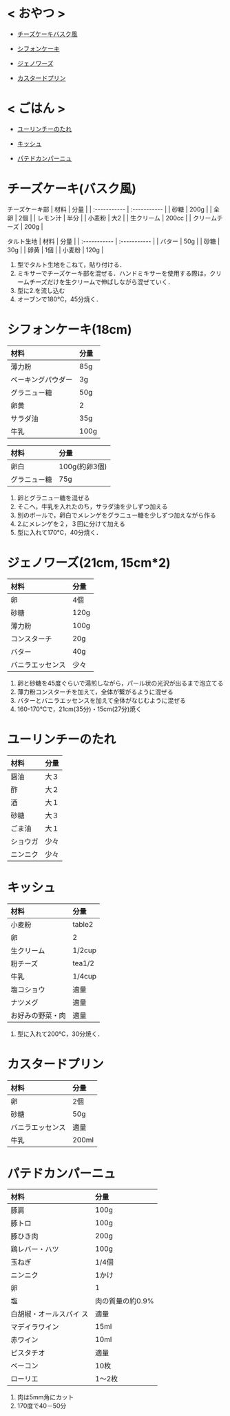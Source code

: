 # < おやつ >


* [チーズケーキバスク風](#チーズケーキバスク風)

* [シフォンケーキ](#シフォンケーキ18cm)

* [ジェノワーズ](#ジェノワーズ21cm-15cm2)

* [カスタードプリン](#カスタードプリン)


# < ごはん >

* [ユーリンチーのたれ](#ユーリンチーのたれ)

* [キッシュ](#キッシュ)

* [パテドカンパーニュ](#パテドカンパーニュ)



# チーズケーキ(バスク風)

チーズケーキ部
| 材料 | 分量 |
| :----------- | :----------- |
|  砂糖         |  200g        |
|  全卵         |  2個         |
|  レモン汁      |   半分        |
|  小麦粉        |  大2         |
|  生クリーム     |   200cc     |
|   クリームチーズ  |   200g    |


タルト生地
| 材料 | 分量 |
| :----------- | :----------- |
|  バター       |  50g   |
|  砂糖      |  30g   |
|  卵黄     |  1個   |
|  小麦粉       |  120g   |


1. 型でタルト生地をこねて，貼り付ける．
2. ミキサーでチーズケーキ部を混ぜる．ハンドミキサーを使用する際は，クリームチーズだけを生クリームで伸ばしながら混ぜていく．
3. 型に2.を流し込む
4. オーブンで180℃，45分焼く．


# シフォンケーキ(18cm)

| 材料 | 分量 |
| :----------- | :----------- |
|薄力粉       |85g  |
|ベーキングパウダー |3g  |
|グラニュー糖    |50g |
|卵黄        |2   |
|サラダ油      |35g  |
|牛乳        |100g | 



| 材料 | 分量 |
| :----------- | :----------- |
|卵白 |100g(約卵3個)  |
|グラニュー糖    |75g |


1. 卵とグラニュー糖を混ぜる
2. そこへ，牛乳を入れたのち，サラダ油を少しずつ加える
3. 別のボールで，卵白でメレンゲをグラニュー糖を少しずつ加えながら作る
4. 2.にメレンゲを２，３回に分けて加える
5. 型に入れて170℃，40分焼く．




# ジェノワーズ(21cm, 15cm*2)


| 材料 | 分量 |
| :----------- | :----------- |
| 卵           | 4個    |
| 砂糖          | 120g   | 
| 薄力粉         | 100g     |        
| コンスターチ      | 20g    |
| バター         | 40g    |
| バニラエッセンス    | 少々   |

1. 卵と砂糖を45度ぐらいで湯煎しながら，パール状の光沢が出るまで泡立てる
2. 薄力粉コンスターチを加えて，全体が繋がるように混ぜる
3. バターとバニラエッセンスを加えて全体がなじむように混ぜる 
4. 160-170℃で，21cm(35分)・15cm(27分)焼く




# ユーリンチーのたれ


| 材料 | 分量 |
| :----------- | :----------- |
| 醤油   | 大３ | 
| 酢    | 大２ | 
| 酒    | 大１ | 
| 砂糖   | 大３ | 
| ごま油  | 大１ | 
| ショウガ | 少々 | 
| ニンニク | 少々 | 



# キッシュ

| 材料 | 分量 |
| :----------- | :----------- |
小麦粉        |   table2  |
卵          |   2|
生クリーム     |   1/2cup|
粉チーズ      |    tea1/2|
牛乳           |  1/4cup|
塩コショウ     |適量 |
ナツメグ      |適量|
お好みの野菜・肉   |適量|

1. 型に入れて200℃，30分焼く．




# カスタードプリン
| 材料          | 分量   |
| :----------- | :----------- |
| 卵            | 2個   | 
| 砂糖          | 50g   | 
| バニラエッセンス | 適量   | 
| 牛乳          | 200ml |  




# パテドカンパーニュ
| 材料          | 分量   |
| :----------- | :----------- |
| 豚肩            | 100g   | 
| 豚トロ          | 100g   | 
| 豚ひき肉 | 200g   | 
| 鶏レバー・ハツ　 | 100g
| 玉ねぎ　　　　　 | 1/4個
| ニンニク　　　　 | 1かけ
| 卵　　　　 | 1
| 塩　　　　　　　 | 肉の質量の約0.9%
| 白胡椒・オールスパイ ス |適量
| マデイラワイン　 | 15ml
| 赤ワイン　　　    |  10ml
| ピスタチオ　　　 | 適量
| ベーコン　　　　 | 10枚
| ローリエ　　　　 | 1〜2枚


1. 肉は5mm角にカット
2. 170度で40－50分
